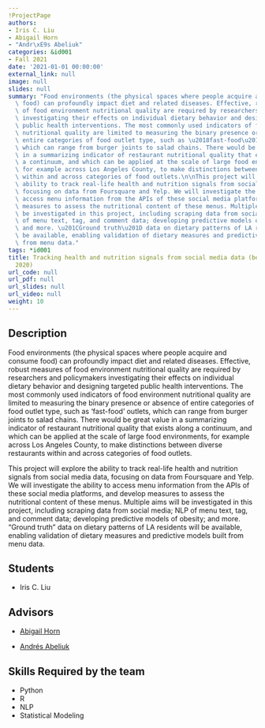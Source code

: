 ```yaml
---
!ProjectPage
authors:
- Iris C. Liu
- Abigail Horn
- "Andr\xE9s Abeliuk"
categories: &id001
- Fall 2021
date: '2021-01-01 00:00:00'
external_link: null
image: null
slides: null
summary: "Food environments (the physical spaces where people acquire and consume\
  \ food) can profoundly impact diet and related diseases. Effective, robust measures\
  \ of food environment nutritional quality are required by researchers and policymakers\
  \ investigating their effects on individual dietary behavior and designing targeted\
  \ public health interventions. The most commonly used indicators of food environment\
  \ nutritional quality are limited to measuring the binary presence or absence of\
  \ entire categories of food outlet type, such as \u2018fast-food\u2019 outlets,\
  \ which can range from burger joints to salad chains. There would be great value\
  \ in a summarizing indicator of restaurant nutritional quality that exists along\
  \ a continuum, and which can be applied at the scale of large food environments,\
  \ for example across Los Angeles County, to make distinctions between diverse restaurants\
  \ within and across categories of food outlets.\n\nThis project will explore the\
  \ ability to track real-life health and nutrition signals from social media data,\
  \ focusing on data from Foursquare and Yelp. We will investigate the ability to\
  \ access menu information from the APIs of these social media platforms, and develop\
  \ measures to assess the nutritional content of these menus. Multiple aims will\
  \ be investigated in this project, including scraping data from social media; NLP\
  \ of menu text, tag, and comment data; developing predictive models of obesity;\
  \ and more. \u201CGround truth\u201D data on dietary patterns of LA residents will\
  \ be available, enabling validation of dietary measures and predictive models built\
  \ from menu data."
tags: *id001
title: Tracking health and nutrition signals from social media data (begun Spring
  2020)
url_code: null
url_pdf: null
url_slides: null
url_video: null
weight: 10
---
```

## Description

Food environments (the physical spaces where people acquire and consume food) can profoundly impact diet and related diseases. Effective, robust measures of food environment nutritional quality are required by researchers and policymakers investigating their effects on individual dietary behavior and designing targeted public health interventions. The most commonly used indicators of food environment nutritional quality are limited to measuring the binary presence or absence of entire categories of food outlet type, such as ‘fast-food’ outlets, which can range from burger joints to salad chains. There would be great value in a summarizing indicator of restaurant nutritional quality that exists along a continuum, and which can be applied at the scale of large food environments, for example across Los Angeles County, to make distinctions between diverse restaurants within and across categories of food outlets.

This project will explore the ability to track real-life health and nutrition signals from social media data, focusing on data from Foursquare and Yelp. We will investigate the ability to access menu information from the APIs of these social media platforms, and develop measures to assess the nutritional content of these menus. Multiple aims will be investigated in this project, including scraping data from social media; NLP of menu text, tag, and comment data; developing predictive models of obesity; and more. “Ground truth” data on dietary patterns of LA residents will be available, enabling validation of dietary measures and predictive models built from menu data.





## Students

* Iris C. Liu

## Advisors

* [Abigail Horn](../../../author/abigail-horn)

* [Andrés Abeliuk](../../../author/andrés-abeliuk)

## Skills Required by the team


* Python
* R
* NLP
* Statistical Modeling